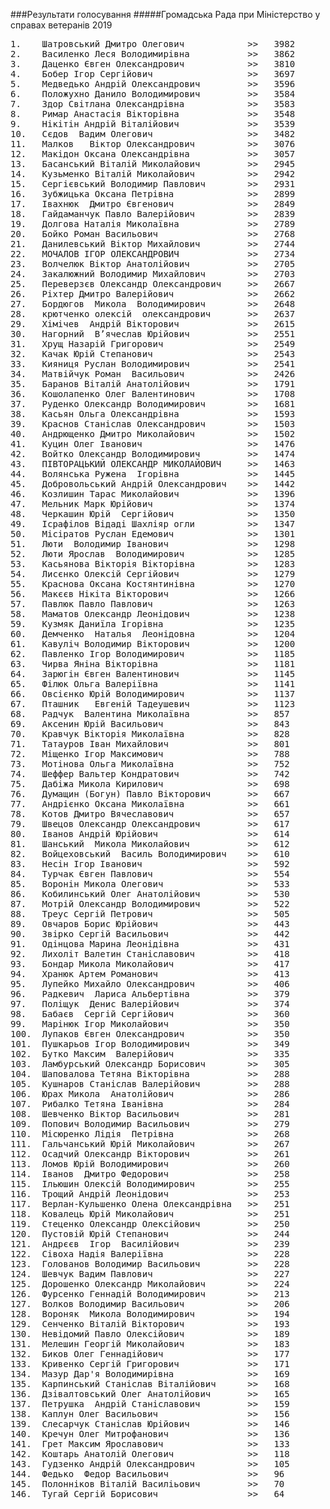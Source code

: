 ###Результати голосування
#####Громадська Рада при Міністерство у справах ветеранів 2019
<pre>
1.    Шатровський Дмитро Олегович            >>   3982 
2.    Василенко Леся Володимирівна           >>   3862 
3.    Даценко Євген Олександрович            >>   3810 
4.    Бобер Ігор Сергійович                  >>   3697 
5.    Медведько Андрій Олександрович         >>   3596 
6.    Положухно Данило Володимирович         >>   3584 
7.    Здор Світлана Олександрівна            >>   3583 
8.    Римар Анастасія Вікторівна             >>   3548 
9.    Нікітін Андрій Віталійович             >>   3539 
10.   Сєдов  Вадим Олегович                  >>   3482 
11.   Малков   Віктор Олександрович          >>   3076 
12.   Макідон Оксана Олександрівна           >>   3057 
13.   Басанський Віталій Миколайович         >>   2945 
14.   Кузьменко Віталій Миколайович          >>   2942 
15.   Сергієвський Володимир Павлович        >>   2931 
16.   Зубжицька Оксана Петрівна              >>   2899 
17.   Івахнюк  Дмитро Євгенович              >>   2849 
18.   Гайдаманчук Павло Валерійович          >>   2839 
19.   Долгова Наталія Миколаївна             >>   2789 
20.   Бойко Роман Васильович                 >>   2768 
21.   Данилевський Віктор Михайлович         >>   2744 
22.   МОЧАЛОВ ІГОР ОЛЕКСАНДРОВИЧ             >>   2734 
23.   Волчелюк Віктор Анатолійович           >>   2705 
24.   Закалюжний Володимир Михайлович        >>   2703 
25.   Переверзєв Олександр Олександрович     >>   2667 
26.   Ріхтер Дмитро Валерійович              >>   2662 
27.   Бордюгов  Микола  Володимирович        >>   2648 
28.   крютченко олексій  олександрович       >>   2637 
29.   Хімічев  Андрій Вікторович             >>   2615 
30.   Нагорний  В’ячеслав Юрійович           >>   2551 
31.   Хрущ Назарій Григорович                >>   2549 
32.   Качак Юрій Степанович                  >>   2543 
33.   Кияниця Руслан Володимирович           >>   2541 
34.   Матвійчук Роман  Васильович            >>   2426 
35.   Баранов Віталій Анатолійович           >>   1791 
36.   Кошолапенко Олег Валентинович          >>   1708 
37.   Руденко Олександр Володимирович        >>   1681 
38.   Касьян Ольга Олександрівна             >>   1593 
39.   Краснов Станіслав Олександрович        >>   1503 
40.   Андрющенко Дмитро Миколайович          >>   1502 
41.   Куцин Олег Іванович                    >>   1476 
42.   Войтко Олександр Володимирович         >>   1474 
43.   ПІВТОРАЦЬКИЙ ОЛЕКСАНДР МИКОЛАЙОВИЧ     >>   1463 
44.   Волянська Ружена  Ігорівна             >>   1445 
45.   Добровольський Андрій Олександрович    >>   1442 
46.   Козлишин Тарас Миколайович             >>   1396 
47.   Мельник Марк Юрійович                  >>   1374 
48.   Черкашин Юрій  Сергійович              >>   1350 
49.   Ісрафілов Відаді Шахліяр огли          >>   1347 
50.   Місіратов Руслан Едемович              >>   1301 
51.   Люти  Володимир Іванович               >>   1298 
52.   Люти Ярослав  Володимирович            >>   1285 
53.   Касьянова Вікторія Вікторівна          >>   1283 
54.   Лисєнко Олексій Сергійович             >>   1279 
55.   Краснова Оксана Костянтинівна          >>   1270 
56.   Макєєв Нікіта Вікторович               >>   1266 
57.   Павлюк Павло Павлович                  >>   1263 
58.   Маматов Олександр Леонідович           >>   1238 
59.   Кузмяк Даниїла Ігорівна                >>   1235 
60.   Демченко  Наталья  Леонідовна          >>   1204 
61.   Кавуліч Володимир Вікторович           >>   1200 
62.   Павленко Ігор Володимирович            >>   1185 
63.   Чирва Яніна Вікторівна                 >>   1181 
64.   Зарюгін Євген Валентинович             >>   1145 
65.   Філюк Ольга Валеріївна                 >>   1141 
66.   Овсієнко Юрій Володимирович            >>   1137 
67.   Пташник   Евгеній Тадеушевич           >>   1123 
68.   Радчук  Валентина Миколаївна           >>   857 
69.   Аксенин Юрій Васильович                >>   843 
70.   Кравчук Вікторія Миколаївна            >>   828 
71.   Татауров Іван Михайлович               >>   801 
72.   Міщенко Ігор Максимович                >>   788 
73.   Мотінова Ольга Миколаївна              >>   752 
74.   Шеффер Вальтер Кондратович             >>   742 
75.   Дабіжа Микола Кирилович                >>   698 
76.   Думащин (Богун) Павло Вікторович       >>   667 
77.   Андрієнко Оксана Миколаївна            >>   661 
78.   Котов Дмитро Вячеславович              >>   657 
79.   Швецов Олександр Олександрович         >>   617 
80.   Іванов Андрій Юрійович                 >>   614 
81.   Шанський  Микола Миколайович           >>   612 
82.   Войцеховський  Василь Володимирович    >>   610 
83.   Несін Ігор Іванович                    >>   592 
84.   Турчак Євген Павлович                  >>   554 
85.   Воронін Микола Олегович                >>   533 
86.   Кобилинський Олег Анатолійович         >>   530 
87.   Мотрій Олександр Володимирович         >>   522 
88.   Треус Сергій Петрович                  >>   505 
89.   Овчаров Борис Юрійович                 >>   443 
90.   Звірко Сергій Васильович               >>   442 
91.   Одінцова Марина Леонідівна             >>   431 
92.   Лихоліт Валетин Станіславович          >>   418 
93.   Бондар Микола Миколайович              >>   417 
94.   Хранюк Артем Романович                 >>   413 
95.   Лупейко Михайло Олександрович          >>   406 
96.   Радкевич  Лариса Альбертівна           >>   379 
97.   Поліщук  Денис Валерійович             >>   374 
98.   Бабаєв  Сергій Сергійович              >>   360 
99.   Марінюк Ігор Миколайович               >>   350 
100.  Лупаков Євген Олександрович            >>   350 
101.  Пушкарьов Ігор Володимирович           >>   349 
102.  Бутко Максим  Валерійович              >>   335 
103.  Ламбурський Олександр Борисович        >>   305 
104.  Шаповалова Тетяна Вікторівна           >>   288 
105.  Кушнаров Станіслав Валерійович         >>   288 
106.  Юрах Микола  Анатолійович              >>   286 
107.  Рибалко Тетяна Іванівна                >>   284 
108.  Шевченко Віктор Васильович             >>   281 
109.  Попович Володимир Васильович           >>   279 
110.  Місюренко Лідія  Петрівна              >>   268 
111.  Гальчанський Юрій Миколайович          >>   267 
112.  Осадчий Олександр Вікторович           >>   261 
113.  Ломов Юрій Володимирович               >>   260 
114.  Іванов  Дмитро Федорович               >>   258 
115.  Ільюшин Олексій Володимирович          >>   255 
116.  Трощий Андрій Леонідович               >>   253 
117.  Верлан-Кульшенко Олена Олександрівна   >>   251 
118.  Ковалець Юрій Миколайович              >>   251 
119.  Стеценко Олександр Олексійович         >>   250 
120.  Пустовій Юрій Степанович               >>   244 
121.  Андрєєв  Ігор  Василійович             >>   239 
122.  Сівоха Надія Валеріївна                >>   228 
123.  Голованов Володимир Васильович         >>   228 
124.  Шевчук Вадим Павлович                  >>   227 
125.  Дорошенко Олександр Миколайович        >>   224 
126.  Фурсенко Геннадій Володимирович        >>   213 
127.  Волков Володимир Васильович            >>   206 
128.  Вороняк  Микола Володимирович          >>   194 
129.  Сенченко Віталій Вікторович            >>   193 
130.  Невідомий Павло Олексійович            >>   189 
131.  Мелешин Георгій Миколайович            >>   183 
132.  Биков Олег Геннадійович                >>   177 
133.  Кривенко Сергій Григорович             >>   171 
134.  Мазур Дар'я Володимирівна              >>   169 
135.  Карпинський Станіслав Віталійович      >>   168 
136.  Дзівалтовський Олег Анатолійович       >>   165 
137.  Петрушка  Андрій Станіславович         >>   159 
138.  Каплун Олег Васильович                 >>   156 
139.  Слесарчук Станіслав Юрійович           >>   146 
140.  Кречун Олег Митрофанович               >>   136 
141.  Грет Максим Ярославович                >>   133 
142.  Коштарь Анатолій Олегович              >>   118 
143.  Гудзенко Андрій Олександрович          >>   105 
144.  Федько  Федор Васильович               >>   96 
145.  Полонніков Віталій Василіьович         >>   70 
146.  Тугай Сергій Борисович                 >>   64
</pre>
